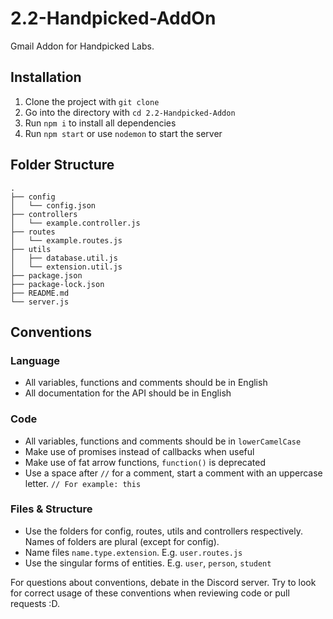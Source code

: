 # 2.2-Handpicked-AddOn
Gmail Addon for Handpicked Labs.

## Installation

1. Clone the project with `git clone`
2. Go into the directory with `cd 2.2-Handpicked-Addon`
2. Run `npm i` to install all dependencies
3. Run `npm start` or use `nodemon` to start the server

## Folder Structure
```
.
├── config
│   └── config.json
├── controllers
│   └── example.controller.js
├── routes
│   └── example.routes.js
├── utils
│   ├── database.util.js
│   └── extension.util.js
├── package.json
├── package-lock.json
├── README.md
└── server.js
```

## Conventions

### Language
- All variables, functions and comments should be in English
- All documentation for the API should be in English

### Code
- All variables, functions and comments should be in `lowerCamelCase`
- Make use of promises instead of callbacks when useful
- Make use of fat arrow functions, `function()` is deprecated
- Use a space after `//` for a comment, start a comment with an uppercase letter. `// For example: this`

### Files & Structure
- Use the folders for config, routes, utils and controllers respectively. Names of folders are plural (except for config).
- Name files `name.type.extension`. E.g. `user.routes.js`
- Use the singular forms of entities. E.g. `user`, `person`, `student`

For questions about conventions, debate in the Discord server. Try to look for correct usage of these conventions when reviewing code or pull requests :D.